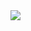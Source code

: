 <img src="https://img.shields.io/badge/javascript-%23F7DF1E.svg?&style=flat-square&logo=javascript&logoColor=black&labelColor=blue">
